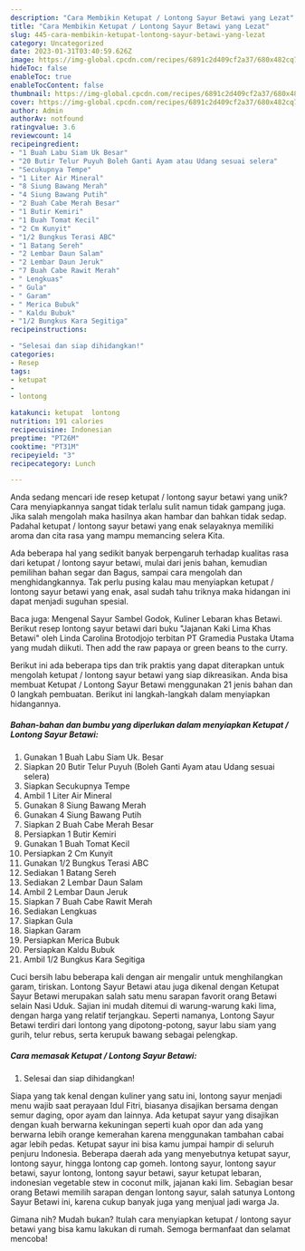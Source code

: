 ```yaml
---
description: "Cara Membikin Ketupat / Lontong Sayur Betawi yang Lezat"
title: "Cara Membikin Ketupat / Lontong Sayur Betawi yang Lezat"
slug: 445-cara-membikin-ketupat-lontong-sayur-betawi-yang-lezat
category: Uncategorized
date: 2023-01-31T03:40:59.626Z
image: https://img-global.cpcdn.com/recipes/6891c2d409cf2a37/680x482cq70/ketupat-lontong-sayur-betawi-foto-resep-utama.jpg
hideToc: false
enableToc: true
enableTocContent: false
thumbnail: https://img-global.cpcdn.com/recipes/6891c2d409cf2a37/680x482cq70/ketupat-lontong-sayur-betawi-foto-resep-utama.jpg
cover: https://img-global.cpcdn.com/recipes/6891c2d409cf2a37/680x482cq70/ketupat-lontong-sayur-betawi-foto-resep-utama.jpg
author: Admin
authorAv: notfound
ratingvalue: 3.6
reviewcount: 14
recipeingredient:
- "1 Buah Labu Siam Uk Besar"
- "20 Butir Telur Puyuh Boleh Ganti Ayam atau Udang sesuai selera"
- "Secukupnya Tempe"
- "1 Liter Air Mineral"
- "8 Siung Bawang Merah"
- "4 Siung Bawang Putih"
- "2 Buah Cabe Merah Besar"
- "1 Butir Kemiri"
- "1 Buah Tomat Kecil"
- "2 Cm Kunyit"
- "1/2 Bungkus Terasi ABC"
- "1 Batang Sereh"
- "2 Lembar Daun Salam"
- "2 Lembar Daun Jeruk"
- "7 Buah Cabe Rawit Merah"
- " Lengkuas"
- " Gula"
- " Garam"
- " Merica Bubuk"
- " Kaldu Bubuk"
- "1/2 Bungkus Kara Segitiga"
recipeinstructions:

- "Selesai dan siap dihidangkan!"
categories:
- Resep
tags:
- ketupat
- 
- lontong

katakunci: ketupat  lontong 
nutrition: 191 calories
recipecuisine: Indonesian
preptime: "PT26M"
cooktime: "PT31M"
recipeyield: "3"
recipecategory: Lunch

---
```





Anda sedang mencari ide resep ketupat / lontong sayur betawi yang unik? Cara menyiapkannya sangat tidak terlalu sulit namun tidak gampang juga. Jika salah mengolah maka hasilnya akan hambar dan bahkan tidak sedap. Padahal ketupat / lontong sayur betawi yang enak selayaknya memiliki aroma dan cita rasa yang mampu memancing selera Kita.





Ada beberapa hal yang sedikit banyak berpengaruh terhadap kualitas rasa dari ketupat / lontong sayur betawi, mulai dari jenis bahan, kemudian pemilihan bahan segar dan Bagus, sampai cara mengolah dan menghidangkannya. Tak perlu pusing kalau mau menyiapkan ketupat / lontong sayur betawi yang enak,      asal sudah tahu triknya maka hidangan ini dapat menjadi suguhan spesial.














Baca juga: Mengenal Sayur Sambel Godok, Kuliner Lebaran khas Betawi. Berikut resep lontong sayur betawi dari buku &#34;Jajanan Kaki Lima Khas Betawi&#34; oleh Linda Carolina Brotodjojo terbitan PT Gramedia Pustaka Utama yang mudah diikuti. Then add the raw papaya or green beans to the curry.






Berikut ini ada beberapa tips dan trik praktis yang dapat diterapkan untuk mengolah ketupat / lontong sayur betawi yang siap dikreasikan. Anda bisa membuat Ketupat / Lontong Sayur Betawi menggunakan 21 jenis bahan dan 0 langkah pembuatan. Berikut ini langkah-langkah dalam menyiapkan hidangannya.

<!--inarticleads1-->

##### Bahan-bahan dan bumbu yang diperlukan dalam menyiapkan Ketupat / Lontong Sayur Betawi:

1. Gunakan 1 Buah Labu Siam Uk. Besar
1. Siapkan 20 Butir Telur Puyuh (Boleh Ganti Ayam atau Udang sesuai selera)
1. Siapkan Secukupnya Tempe
1. Ambil 1 Liter Air Mineral
1. Gunakan 8 Siung Bawang Merah
1. Gunakan 4 Siung Bawang Putih
1. Siapkan 2 Buah Cabe Merah Besar
1. Persiapkan 1 Butir Kemiri
1. Gunakan 1 Buah Tomat Kecil
1. Persiapkan 2 Cm Kunyit
1. Gunakan 1/2 Bungkus Terasi ABC
1. Sediakan 1 Batang Sereh
1. Sediakan 2 Lembar Daun Salam
1. Ambil 2 Lembar Daun Jeruk
1. Siapkan 7 Buah Cabe Rawit Merah
1. Sediakan  Lengkuas
1. Siapkan  Gula
1. Siapkan  Garam
1. Persiapkan  Merica Bubuk
1. Persiapkan  Kaldu Bubuk
1. Ambil 1/2 Bungkus Kara Segitiga


Cuci bersih labu beberapa kali dengan air mengalir untuk menghilangkan garam, tiriskan. Lontong Sayur Betawi atau juga dikenal dengan Ketupat Sayur Betawi merupakan salah satu menu sarapan favorit orang Betawi selain Nasi Uduk. Sajian ini mudah ditemui di warung-warung kaki lima, dengan harga yang relatif terjangkau. Seperti namanya, Lontong Sayur Betawi terdiri dari lontong yang dipotong-potong, sayur labu siam yang gurih, telur rebus, serta kerupuk bawang sebagai pelengkap. 

<!--inarticleads2-->

##### Cara memasak Ketupat / Lontong Sayur Betawi:


1. Selesai dan siap dihidangkan!

Siapa yang tak kenal dengan kuliner yang satu ini, lontong sayur menjadi menu wajib saat perayaan Idul Fitri, biasanya disajikan bersama dengan semur daging, opor ayam dan lainnya. Ada ketupat sayur yang disajikan dengan kuah berwarna kekuningan seperti kuah opor dan ada yang berwarna lebih orange kemerahan karena menggunakan tambahan cabai agar lebih pedas. Ketupat sayur ini bisa kamu jumpai hampir di seluruh penjuru Indonesia. Beberapa daerah ada yang menyebutnya ketupat sayur, lontong sayur, hingga lontong cap gomeh. lontong sayur, lontong sayur betawi, sayur lontong, lontong sayur betawi, sayur ketupat lebaran, indonesian vegetable stew in coconut milk, jajanan kaki lim. Sebagian besar orang Betawi memilih sarapan dengan lontong sayur, salah satunya Lontong Sayur Betawi ini, karena cukup banyak juga yang menjual jadi warga Ja. 

Gimana nih? Mudah bukan? Itulah cara menyiapkan ketupat / lontong sayur betawi yang bisa kamu lakukan di rumah. Semoga bermanfaat dan selamat mencoba!
